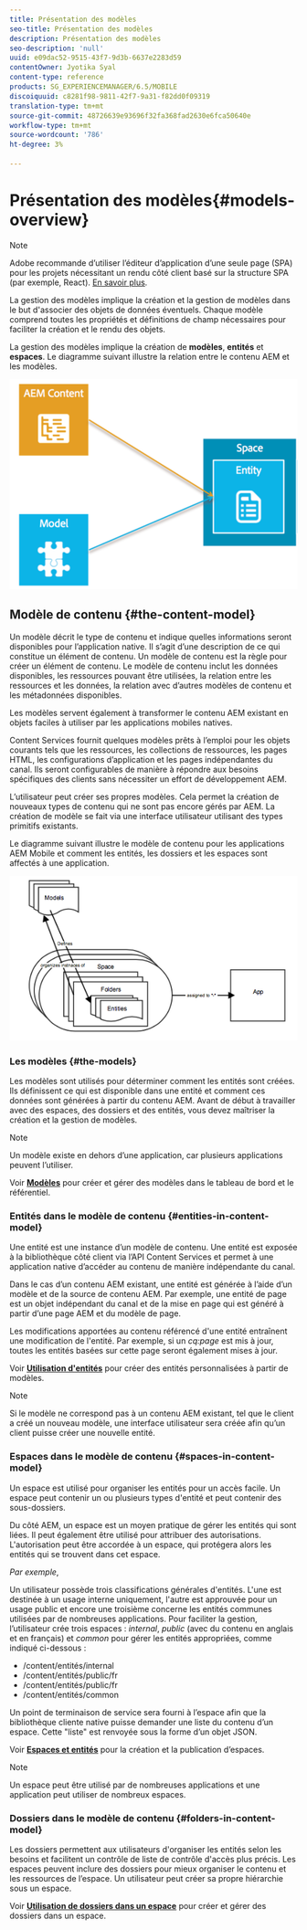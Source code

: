 ```yaml
---
title: Présentation des modèles
seo-title: Présentation des modèles
description: Présentation des modèles
seo-description: 'null'
uuid: e09dac52-9515-43f7-9d3b-6637e2283d59
contentOwner: Jyotika Syal
content-type: reference
products: SG_EXPERIENCEMANAGER/6.5/MOBILE
discoiquuid: c8281f98-9811-42f7-9a31-f82dd0f09319
translation-type: tm+mt
source-git-commit: 48726639e93696f32fa368fad2630e6fca50640e
workflow-type: tm+mt
source-wordcount: '786'
ht-degree: 3%

---
```



# Présentation des modèles{#models-overview}

>[!NOTE]
>
>Adobe recommande d’utiliser l’éditeur d’application d’une seule page (SPA) pour les projets nécessitant un rendu côté client basé sur la structure SPA (par exemple, React). [En savoir plus](/help/sites-developing/spa-overview.md).

La gestion des modèles implique la création et la gestion de modèles dans le but d&#39;associer des objets de données éventuels. Chaque modèle comprend toutes les propriétés et définitions de champ nécessaires pour faciliter la création et le rendu des objets.

La gestion des modèles implique la création de **modèles**, **entités** et **espaces**. Le diagramme suivant illustre la relation entre le contenu AEM et les modèles.

![chlimage_1-81](assets/chlimage_1-81.png)

## Modèle de contenu {#the-content-model}

Un modèle décrit le type de contenu et indique quelles informations seront disponibles pour l’application native. Il s’agit d’une description de ce qui constitue un élément de contenu. Un modèle de contenu est la règle pour créer un élément de contenu. Le modèle de contenu inclut les données disponibles, les ressources pouvant être utilisées, la relation entre les ressources et les données, la relation avec d’autres modèles de contenu et les métadonnées disponibles.

Les modèles servent également à transformer le contenu AEM existant en objets faciles à utiliser par les applications mobiles natives.

Content Services fournit quelques modèles prêts à l’emploi pour les objets courants tels que les ressources, les collections de ressources, les pages HTML, les configurations d’application et les pages indépendantes du canal. Ils seront configurables de manière à répondre aux besoins spécifiques des clients sans nécessiter un effort de développement AEM.

L’utilisateur peut créer ses propres modèles. Cela permet la création de nouveaux types de contenu qui ne sont pas encore gérés par AEM. La création de modèle se fait via une interface utilisateur utilisant des types primitifs existants.

Le diagramme suivant illustre le modèle de contenu pour les applications AEM Mobile et comment les entités, les dossiers et les espaces sont affectés à une application.

![chlimage_1-82](assets/chlimage_1-82.png)

### Les modèles {#the-models}

Les modèles sont utilisés pour déterminer comment les entités sont créées. Ils définissent ce qui est disponible dans une entité et comment ces données sont générées à partir du contenu AEM. Avant de début à travailler avec des espaces, des dossiers et des entités, vous devez maîtriser la création et la gestion de modèles.

>[!NOTE]
>
>Un modèle existe en dehors d’une application, car plusieurs applications peuvent l’utiliser.


Voir **[Modèles](/help/mobile/administer-mobile-apps.md)** pour créer et gérer des modèles dans le tableau de bord et le référentiel.

### Entités dans le modèle de contenu {#entities-in-content-model}

Une entité est une instance d’un modèle de contenu. Une entité est exposée à la bibliothèque côté client via l’API Content Services et permet à une application native d’accéder au contenu de manière indépendante du canal.

Dans le cas d’un contenu AEM existant, une entité est générée à l’aide d’un modèle et de la source de contenu AEM. Par exemple, une entité de page est un objet indépendant du canal et de la mise en page qui est généré à partir d’une page AEM et du modèle de page.

Les modifications apportées au contenu référencé d&#39;une entité entraînent une modification de l&#39;entité. Par exemple, si un *cq:page* est mis à jour, toutes les entités basées sur cette page seront également mises à jour.

Voir **[Utilisation d&#39;entités](/help/mobile/spaces-and-entities.md)** pour créer des entités personnalisées à partir de modèles.

>[!NOTE]
>
>Si le modèle ne correspond pas à un contenu AEM existant, tel que le client a créé un nouveau modèle, une interface utilisateur sera créée afin qu’un client puisse créer une nouvelle entité.


### Espaces dans le modèle de contenu {#spaces-in-content-model}

Un espace est utilisé pour organiser les entités pour un accès facile. Un espace peut contenir un ou plusieurs types d&#39;entité et peut contenir des sous-dossiers.

Du côté AEM, un espace est un moyen pratique de gérer les entités qui sont liées. Il peut également être utilisé pour attribuer des autorisations. L&#39;autorisation peut être accordée à un espace, qui protégera alors les entités qui se trouvent dans cet espace.

*Par exemple*,

Un utilisateur possède trois classifications générales d&#39;entités. L&#39;une est destinée à un usage interne uniquement, l&#39;autre est approuvée pour un usage public et encore une troisième concerne les entités communes utilisées par de nombreuses applications. Pour faciliter la gestion, l’utilisateur crée trois espaces : *internal*, *public* (avec du contenu en anglais et en français) et *common* pour gérer les entités appropriées, comme indiqué ci-dessous :

* /content/entités/internal
* /content/entités/public/fr
* /content/entités/public/fr
* /content/entités/common

Un point de terminaison de service sera fourni à l’espace afin que la bibliothèque cliente native puisse demander une liste du contenu d’un espace. Cette &quot;liste&quot; est renvoyée sous la forme d’un objet JSON.

Voir **[Espaces et entités](/help/mobile/spaces-and-entities.md)** pour la création et la publication d’espaces.

>[!NOTE]
>
>Un espace peut être utilisé par de nombreuses applications et une application peut utiliser de nombreux espaces.

### Dossiers dans le modèle de contenu {#folders-in-content-model}

Les dossiers permettent aux utilisateurs d&#39;organiser les entités selon les besoins et facilitent un contrôle de liste de contrôle d&#39;accès plus précis. Les espaces peuvent inclure des dossiers pour mieux organiser le contenu et les ressources de l’espace. Un utilisateur peut créer sa propre hiérarchie sous un espace.

Voir **[Utilisation de dossiers dans un espace](/help/mobile/spaces-and-entities.md)** pour créer et gérer des dossiers dans un espace.
